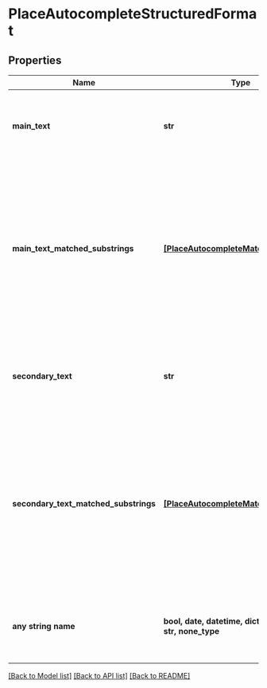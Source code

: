 # PlaceAutocompleteStructuredFormat


## Properties
Name | Type | Description | Notes
------------ | ------------- | ------------- | -------------
**main_text** | **str** | Contains the main text of a prediction, usually the name of the place. | 
**main_text_matched_substrings** | [**[PlaceAutocompleteMatchedSubstring]**](PlaceAutocompleteMatchedSubstring.md) | Contains an array with &#x60;offset&#x60; value and &#x60;length&#x60;. These describe the location of the entered term in the prediction result text, so that the term can be highlighted if desired. | 
**secondary_text** | **str** | Contains the secondary text of a prediction, usually the location of the place. | 
**secondary_text_matched_substrings** | [**[PlaceAutocompleteMatchedSubstring]**](PlaceAutocompleteMatchedSubstring.md) | Contains an array with &#x60;offset&#x60; value and &#x60;length&#x60;. These describe the location of the entered term in the prediction result text, so that the term can be highlighted if desired. | [optional] 
**any string name** | **bool, date, datetime, dict, float, int, list, str, none_type** | any string name can be used but the value must be the correct type | [optional]

[[Back to Model list]](../README.md#documentation-for-models) [[Back to API list]](../README.md#documentation-for-api-endpoints) [[Back to README]](../README.md)


